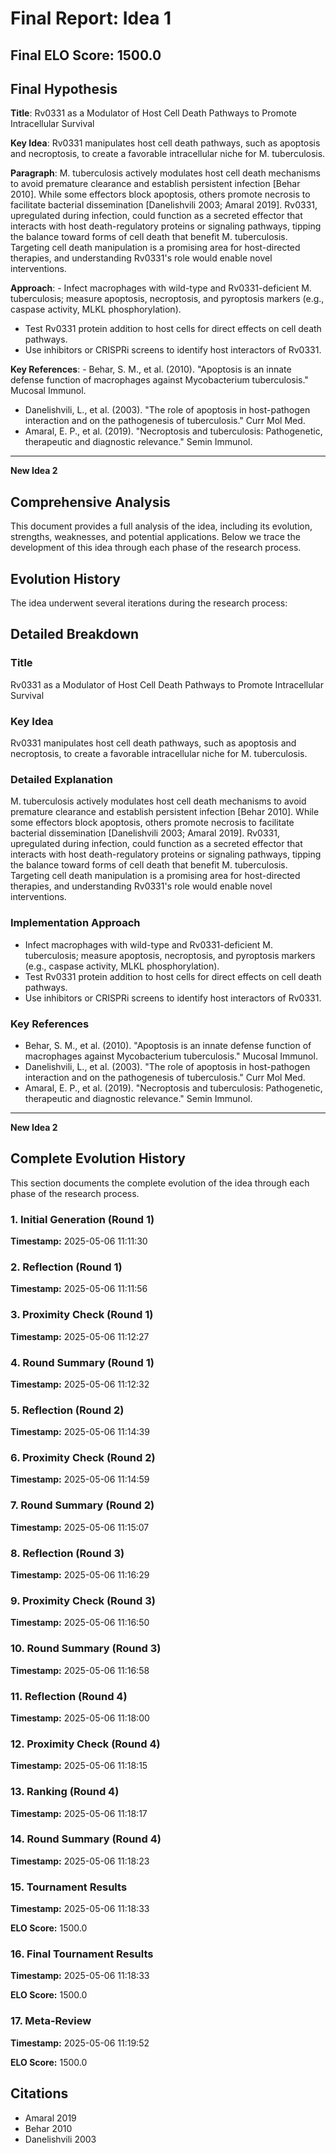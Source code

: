 # Final Report: Idea 1

## Final ELO Score: 1500.0

## Final Hypothesis

**Title**: Rv0331 as a Modulator of Host Cell Death Pathways to Promote Intracellular Survival

**Key Idea**: Rv0331 manipulates host cell death pathways, such as apoptosis and necroptosis, to create a favorable intracellular niche for M. tuberculosis.

**Paragraph**: M. tuberculosis actively modulates host cell death mechanisms to avoid premature clearance and establish persistent infection [Behar 2010]. While some effectors block apoptosis, others promote necrosis to facilitate bacterial dissemination [Danelishvili 2003; Amaral 2019]. Rv0331, upregulated during infection, could function as a secreted effector that interacts with host death-regulatory proteins or signaling pathways, tipping the balance toward forms of cell death that benefit M. tuberculosis. Targeting cell death manipulation is a promising area for host-directed therapies, and understanding Rv0331's role would enable novel interventions.

**Approach**: - Infect macrophages with wild-type and Rv0331-deficient M. tuberculosis; measure apoptosis, necroptosis, and pyroptosis markers (e.g., caspase activity, MLKL phosphorylation).
- Test Rv0331 protein addition to host cells for direct effects on cell death pathways.
- Use inhibitors or CRISPRi screens to identify host interactors of Rv0331.

**Key References**: - Behar, S. M., et al. (2010). "Apoptosis is an innate defense function of macrophages against Mycobacterium tuberculosis." Mucosal Immunol.
- Danelishvili, L., et al. (2003). "The role of apoptosis in host-pathogen interaction and on the pathogenesis of tuberculosis." Curr Mol Med.
- Amaral, E. P., et al. (2019). "Necroptosis and tuberculosis: Pathogenetic, therapeutic and diagnostic relevance." Semin Immunol.

---

**New Idea 2**

## Comprehensive Analysis

This document provides a full analysis of the idea, including its evolution, strengths, weaknesses, and potential applications. Below we trace the development of this idea through each phase of the research process.

## Evolution History

The idea underwent several iterations during the research process:

## Detailed Breakdown

### Title

Rv0331 as a Modulator of Host Cell Death Pathways to Promote Intracellular Survival

### Key Idea

Rv0331 manipulates host cell death pathways, such as apoptosis and necroptosis, to create a favorable intracellular niche for M. tuberculosis.

### Detailed Explanation

M. tuberculosis actively modulates host cell death mechanisms to avoid premature clearance and establish persistent infection [Behar 2010]. While some effectors block apoptosis, others promote necrosis to facilitate bacterial dissemination [Danelishvili 2003; Amaral 2019]. Rv0331, upregulated during infection, could function as a secreted effector that interacts with host death-regulatory proteins or signaling pathways, tipping the balance toward forms of cell death that benefit M. tuberculosis. Targeting cell death manipulation is a promising area for host-directed therapies, and understanding Rv0331's role would enable novel interventions.

### Implementation Approach

- Infect macrophages with wild-type and Rv0331-deficient M. tuberculosis; measure apoptosis, necroptosis, and pyroptosis markers (e.g., caspase activity, MLKL phosphorylation).
- Test Rv0331 protein addition to host cells for direct effects on cell death pathways.
- Use inhibitors or CRISPRi screens to identify host interactors of Rv0331.

### Key References

- Behar, S. M., et al. (2010). "Apoptosis is an innate defense function of macrophages against Mycobacterium tuberculosis." Mucosal Immunol.
- Danelishvili, L., et al. (2003). "The role of apoptosis in host-pathogen interaction and on the pathogenesis of tuberculosis." Curr Mol Med.
- Amaral, E. P., et al. (2019). "Necroptosis and tuberculosis: Pathogenetic, therapeutic and diagnostic relevance." Semin Immunol.

---

**New Idea 2**

## Complete Evolution History

This section documents the complete evolution of the idea through each phase of the research process.

### 1. Initial Generation (Round 1)
**Timestamp:** 2025-05-06 11:11:30



### 2. Reflection (Round 1)
**Timestamp:** 2025-05-06 11:11:56



### 3. Proximity Check (Round 1)
**Timestamp:** 2025-05-06 11:12:27



### 4. Round Summary (Round 1)
**Timestamp:** 2025-05-06 11:12:32



### 5. Reflection (Round 2)
**Timestamp:** 2025-05-06 11:14:39



### 6. Proximity Check (Round 2)
**Timestamp:** 2025-05-06 11:14:59



### 7. Round Summary (Round 2)
**Timestamp:** 2025-05-06 11:15:07



### 8. Reflection (Round 3)
**Timestamp:** 2025-05-06 11:16:29



### 9. Proximity Check (Round 3)
**Timestamp:** 2025-05-06 11:16:50



### 10. Round Summary (Round 3)
**Timestamp:** 2025-05-06 11:16:58



### 11. Reflection (Round 4)
**Timestamp:** 2025-05-06 11:18:00



### 12. Proximity Check (Round 4)
**Timestamp:** 2025-05-06 11:18:15



### 13. Ranking (Round 4)
**Timestamp:** 2025-05-06 11:18:17



### 14. Round Summary (Round 4)
**Timestamp:** 2025-05-06 11:18:23



### 15. Tournament Results
**Timestamp:** 2025-05-06 11:18:33

**ELO Score:** 1500.0



### 16. Final Tournament Results
**Timestamp:** 2025-05-06 11:18:33

**ELO Score:** 1500.0



### 17. Meta-Review
**Timestamp:** 2025-05-06 11:19:52

**ELO Score:** 1500.0



## Citations

- Amaral 2019
- Behar 2010
- Danelishvili 2003
